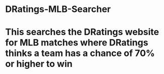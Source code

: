 # DRatings-MLB-Searcher
# This searches the DRatings website for MLB matches where DRatings thinks a team has a chance of 70% or higher to win
